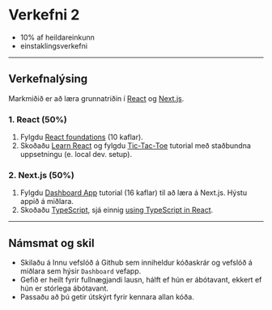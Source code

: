 # Verkefni 2
- 10% af heildareinkunn
- einstaklingsverkefni
  
---

## Verkefnalýsing
Markmiðið er að læra grunnatriðin í [React](https://react.dev/) og [Next.js](https://nextjs.org/).

### 1. React (50%)
1. Fylgdu [React foundations](https://nextjs.org/learn/react-foundations) (10 kaflar). 
1. Skoðaðu [Learn React](https://react.dev/learn) og fylgdu [Tic-Tac-Toe](https://react.dev/learn/tutorial-tic-tac-toe) tutorial með staðbundna uppsetningu (e. local dev. setup).
   
### 2. Next.js (50%)
1. Fylgdu [Dashboard App](https://nextjs.org/learn?utm_source=next-site&utm_medium=homepage-cta&utm_campaign=home) tutorial (16 kaflar) til að læra á Next.js. Hýstu appið á miðlara. 
1. Skoðaðu [TypeScript](https://www.typescriptlang.org/docs/handbook/typescript-in-5-minutes.html), sjá einnig [using TypeScript in React](https://react.dev/learn/typescript).


---

## Námsmat og skil
- Skilaðu á Innu vefslóð á Github sem inniheldur kóðaskrár og vefslóð á miðlara sem hýsir `Dashboard` vefapp.
- Gefið er heilt fyrir fullnægjandi lausn, hálft ef hún er ábótavant, ekkert ef hún er stórlega ábótavant. 
- Passaðu að þú getir útskýrt fyrir kennara allan kóða.
